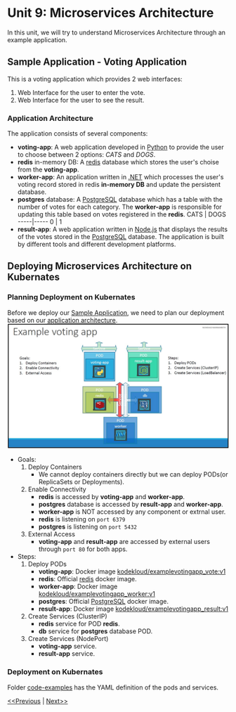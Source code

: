 # Unit 9: Microservices Architecture
In this unit, we will try to understand Microservices Architecture through an example application.
## Sample Application - Voting Application
This is a voting application which provides 2 web interfaces:
1. Web Interface for the user to enter the vote.
2. Web Interface for the user to see the result.
### Application Architecture
The application consists of several components:
* **voting-app**: A web application developed in [Python](https://www.python.org/) to provide the user to choose between 2 options: _CATS_ and _DOGS_.
* **redis** in-memory DB: A [redis](https://redis.io/) database which stores the user's choise from the **voting-app**.
* **worker-app**: An application written in [.NET](https://dotnet.microsoft.com/en-us/) which processes the user's voting record stored in redis **in-memory DB** and update the persistent database.
* **postgres** database: A [PostgreSQL](https://www.postgresql.org/) database which has a table with the number of votes for each category. The **worker-app** is responsible for updating this table based on votes registered in the **redis**.
    CATS | DOGS
    -----|-----
    0 | 1
* **result-app**: A web application written in [Node.js](https://nodejs.org/en/) that displays the results of the votes stored in the [PostgreSQL](https://www.postgresql.org/) database.
The application is built by different tools and different development platforms.

## Deploying Microservices Architecture on Kubernates
### Planning Deployment on Kubernates
Before we deploy our [Sample Application](#sample-application---voting-application), we need to plan our deployment based on our [application architecture](#application-architecture).
![Planning Deployment on Kubernates](./images/voting-apps-01.jpg)
* Goals:
    1. Deploy Containers
        * We cannot deploy containers directly but we can deploy PODs(or ReplicaSets or Deployments).
    2. Enable Connectivity
        * **redis** is accessed by **voting-app** and **worker-app**.
        * **postgres** database is accessed by **result-app** and **worker-app**.
        * **worker-app** is NOT accessed by any component or extrnal user.
        * **redis** is listening on `port 6379`
        * **postgres** is listening on `port 5432`
    3. External Access
        * **voting-app** and **result-app** are accessed by external users through `port 80` for both apps.
* Steps:
    1. Deploy PODs
        * **voting-app**: Docker image [kodekloud/examplevotingapp_vote:v1](https://hub.docker.com/r/kodekloud/examplevotingapp_vote)
        * **redis**: Official [redis](https://hub.docker.com/_/redis) docker image.
        * **worker-app**: Docker image [kodekloud/examplevotingapp_worker:v1](https://hub.docker.com/r/kodekloud/examplevotingapp_worker)
        * **postgres**: Official [PostgreSQL](https://hub.docker.com/_/postgres) docker image.
        * **result-app**: Docker image [kodekloud/examplevotingapp_result:v1](https://hub.docker.com/r/kodekloud/examplevotingapp_result)
    2. Create Services (ClusterIP)
        * **redis** service for POD **redis**.
        * **db** service for **postgres** database POD.
    3. Create Services (NodePort)
        * **voting-app** service.
        * **result-app** service.

### Deployment on Kubernates
Folder [code-examples](./code-examples/) has the YAML definition of the pods and services.

[<<Previous](../unit08-services/README.md) | [Next>>]()